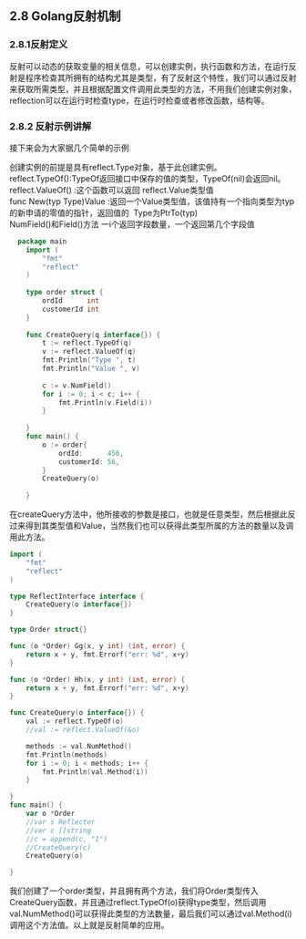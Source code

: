 ## 2.8 Golang反射机制
<a name="0c48ea81"></a>
### 2.8.1反射定义
反射可以动态的获取变量的相关信息，可以创建实例，执行函数和方法，在运行反射是程序检查其所拥有的结构尤其是类型，有了反射这个特性，我们可以通过反射来获取所需类型，并且根据配置文件调用此类型的方法，不用我们创建实例对象，reflection可以在运行时检查type，在运行时检查或者修改函数，结构等。
<a name="3543f825"></a>
### 2.8.2 反射示例讲解
接下来会为大家据几个简单的示例

创建实例的前提是具有reflect.Type对象，基于此创建实例。<br />reflect.TypeOf():TypeOf返回接口中保存的值的类型，TypeOf(nil)会返回nil。<br />reflect.ValueOf() :这个函数可以返回 reflect.Value类型值<br />func New(typ Type)Value :返回一个Value类型值，该值持有一个指向类型为typ的新申请的零值的指针，返回值的  Type为PtrTo(typ)<br />NumField()和Field()方法 一i个返回字段数量，一个返回第几个字段值

```go
  package main
    import (
    	"fmt"
    	"reflect"
    )
    
    type order struct {
    	ordId      int
    	customerId int
    }
    
    func CreateQuery(q interface{}) {
    	t := reflect.TypeOf(q)
    	v := reflect.ValueOf(q)
    	fmt.Println("Type ", t)
    	fmt.Println("Value ", v)
    
    	c := v.NumField()
    	for i := 0; i < c; i++ {
    		fmt.Println(v.Field(i))
    	}
    
    }
    func main() {
    	o := order{
    		ordId:      456,
    		customerId: 56,
    	}
    	CreateQuery(o)
    
    }

```
在createQuery方法中，他所接收的参数是接口，也就是任意类型，然后根据此反过来得到其类型值和Value，当然我们也可以获得此类型所属的方法的数量以及调用此方法。

```go
import (
	"fmt"
	"reflect"
)

type ReflectInterface interface {
	CreateQuery(o interface{})
}

type Order struct{}

func (o *Order) Gg(x, y int) (int, error) {
	return x + y, fmt.Errorf("err: %d", x+y)
}

func (o *Order) Hh(x, y int) (int, error) {
	return x + y, fmt.Errorf("err: %d", x+y)
}

func CreateQuery(o interface{}) {
	val := reflect.TypeOf(o)
	//val := reflect.ValueOf(&o)

	methods := val.NumMethod()
	fmt.Println(methods)
	for i := 0; i < methods; i++ {
		fmt.Println(val.Method(i))
	}

}
func main() {
	var o *Order
	//var s Reflecter
	//var c []string
	//c = append(c, "1")
	//CreateQuery(c)
	CreateQuery(o)

}

```
我们创建了一个order类型，并且拥有两个方法，我们将Order类型传入CreateQuery函数，并且通过reflect.TypeOf(o)获得type类型，然后调用val.NumMethod()可以获得此类型的方法数量，最后我们可以通过val.Method(i)调用这个方法值。以上就是反射简单的应用。